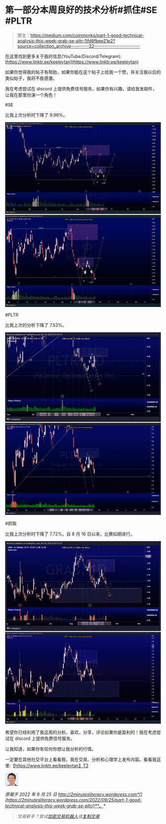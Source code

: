# 第一部分本周良好的技术分析#抓住#SE #PLTR

> 原文：<https://medium.com/coinmonks/part-1-good-technical-analysis-this-week-grab-se-pltr-5fd6fbee21e2?source=collection_archive---------32----------------------->

在这里找到更多关于我的信息(YouTube/Discord/Telegram):[https://www.linktr.ee/keeleytan](https://www.linktr.ee/keeleytan)

如果你觉得我的帖子有帮助，如果你能在这个帖子上给我一个赞，并关注我以后的类似帖子，我将不胜感激。

我在考虑尝试在 discord 上提供免费信号服务。如果你有兴趣，请给我发邮件，让我在那里扮演一个角色！

#SE

比我上次分析时下降了 9.96%。

![](img/1b9187f6022527b219597131d4ca2a2f.png)![](img/7bb16f6c89ff0a48ec329e49c9810ad7.png)

#PLTR

比我上次的分析下降了 7.53%。

![](img/06fd2c2c8f3209ac6f72a29398e00013.png)![](img/28510f0350041a7ce3b5673f9e7af36b.png)

#抓取

比我上次分析时下降了 7.72%。自 8 月 16 日以来，比赛如期进行。

![](img/f04207a1686d9d9dbb6557f9f09a2411.png)![](img/fc1b165fea54feb94fbe0699c7cd794c.png)

希望你已经利用了我这周的分析。喜欢，分享，评论如果你是盈利的！我在考虑尝试在 discord 上提供免费信号服务。

让我知道，如果你有任何你想让我分析的行情。

一定要在其他社交平台上看看我，我在交易、分析和心理学上发布内容。看看我这里:【https://www.linktr.ee/keeleytan】T2

![](img/4f227ece788ab9d067e2146cdd75978c.png)

*原载于 2022 年 9 月 25 日 http://2minutesliteracy.wordpress.com*[](https://2minutesliteracy.wordpress.com/2022/09/25/part-1-good-technical-analysis-this-week-grab-se-pltr/)**。**

> *交易新手？尝试[加密交易机器人](/coinmonks/crypto-trading-bot-c2ffce8acb2a)或[复制交易](/coinmonks/top-10-crypto-copy-trading-platforms-for-beginners-d0c37c7d698c)*